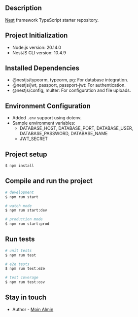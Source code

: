 ## Description

[Nest](https://github.com/nestjs/nest) framework TypeScript starter repository.

## Project Initialization
- Node.js version: 20.14.0
- NestJS CLI version: 10.4.9

## Installed Dependencies
- @nestjs/typeorm, typeorm, pg: For database integration.
- @nestjs/jwt, passport, passport-jwt: For authentication.
- @nestjs/config, multer: For configuration and file uploads.

## Environment Configuration
- Added `.env` support using dotenv.
- Sample environment variables:
    - DATABASE_HOST, DATABASE_PORT, DATABASE_USER, DATABASE_PASSWORD, DATABASE_NAME
    - JWT_SECRET

## Project setup

```bash
$ npm install
```

## Compile and run the project

```bash
# development
$ npm run start

# watch mode
$ npm run start:dev

# production mode
$ npm run start:prod
```

## Run tests

```bash
# unit tests
$ npm run test

# e2e tests
$ npm run test:e2e

# test coverage
$ npm run test:cov
```
## Stay in touch

- Author - [Moin Almin](https://linkedin.com/alms)